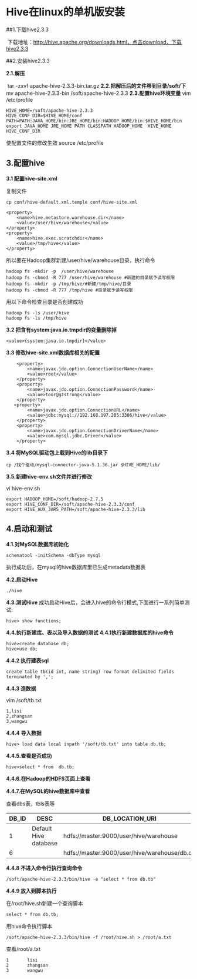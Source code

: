 # Hive在linux的单机版安装

##1.下载hive2.3.3

​    下载地址：http://hive.apache.org/downloads.html，点击download，下载hive2.3.3

##2.安装hive2.3.3

 **2.1.解压**

​    tar -zxvf apache-hive-2.3.3-bin.tar.gz
 **2.2.把解压后的文件移到目录/soft/下**
    mv apache-hive-2.3.3-bin  /soft/apache-hive-2.3.3
**2.3.配置hive环境变量**
    vim /etc/profile

```sehll
HIVE_HOME=/soft/apache-hive-2.3.3
HIVE_CONF_DIR=$HIVE_HOME/conf
PATH=PATH:JAVA_HOME/bin:JRE_HOME/bin:HADOOP_HOME/bin:$HIVE_HOME/bin
export JAVA_HOME JRE_HOME PATH CLASSPATH HADOOP_HOME  HIVE_HOME HIVE_CONF_DIR
```

使配置文件的修改生效
    source /etc/profile

## 3.配置hive

  **3.1 配置hive-site.xml**

复制文件

`cp conf/hive-default.xml.temple conf/hive-site.xml`

```shell
<property>
    <name>hive.metastore.warehouse.dir</name>
    <value>/user/hive/warehouse</value>
</property>
<property>
    <name>hive.exec.scratchdir</name>
    <value>/tmp/hive</value>
</property>
```

所以要在Hadoop集群新建/user/hive/warehouse目录，执行命令

```shell
hadoop fs -mkdir -p  /user/hive/warehouse
hadoop fs -chmod -R 777 /user/hive/warehouse #新建的目录赋予读写权限
hadoop fs -mkdir -p /tmp/hive/#新建/tmp/hive/目录
hadoop fs -chmod -R 777 /tmp/hive #目录赋予读写权限
```

用以下命令检查目录是否创建成功

```
hadoop fs -ls /user/hive
hadoop fs -ls /tmp/hive
```

**3.2 把含有system:java.io.tmpdir的变量删除掉**

```
<value>{system:java.io.tmpdir}</value>
```

**3.3 修改hive-site.xml数据库相关的配置**

```
    <property>
        <name>javax.jdo.option.ConnectionUserName</name>
        <value>root</value>
    </property>
    <property>
        <name>javax.jdo.option.ConnectionPassword</name>
        <value>toor@gzstrong</value>
    </property>
   <property>
        <name>javax.jdo.option.ConnectionURL</name>
        <value>jdbc:mysql://192.168.197.205:3306/hive</value>
    </property>
    <property>
        <name>javax.jdo.option.ConnectionDriverName</name>
        <value>com.mysql.jdbc.Driver</value>
    </property>
```

**3.4 将MySQL驱动包上载到Hive的lib目录下**

```
cp /找个驱动/mysql-connector-java-5.1.36.jar $HIVE_HOME/lib/
```

**3.5.新建hive-env.sh文件并进行修改**

vi hive-env.sh

    export HADOOP_HOME=/soft/hadoop-2.7.5
    export HIVE_CONF_DIR=/soft/apache-hive-2.3.3/conf
    export HIVE_AUX_JARS_PATH=/soft/apache-hive-2.3.3/lib

## 4.启动和测试

**4.1.对MySQL数据库初始化**

```
schematool -initSchema -dbType mysql
```

执行成功后，在mysql的hive数据库里已生成metadata数据表

**4.2.启动Hive**

```
./hive
```

**4.3.测试Hive**
成功启动Hive后，会进入hive的命令行模式,下面进行一系列简单测试:

```
hive> show functions;
```

 **4.4.执行新建库、表以及导入数据的测试**
 **4.4.1执行新建数据库的hive命令**

```
hive>create database db; 
hive>use db; 
```

**4.4.2 执行建表sql**

    create table tb(id int, name string) row format delimited fields terminated by ','; 

**4.4.3 造数据**

vim /soft/tb.txt

```
1,lisi
2,zhangsan
3,wangwu
```

**4.4.4 导入数据**

```
hive> load data local inpath '/soft/tb.txt' into table db.tb;
```

**4.4.5.查看是否成功**

```
hive>select * from  db.tb; 
```

**4.4.6.在Hadoop的HDFS页面上查看**

**4.4.7.在MySQL的hive数据库中查看**

查看dbs表，tbls表等

| DB_ID | DESC                  | DB_LOCATION_URI                              | NAME    | OWNER_NAME | OWNER_TYPE |
| ----- | --------------------- | -------------------------------------------- | ------- | ---------- | ---------- |
| 1     | Default Hive database | hdfs://master:9000/user/hive/warehouse       | default | public     | ROLE       |
| 6     |                       | hdfs://master:9000/user/hive/warehouse/db.db | db      | root       | USER       |

**4.4.8 不进入命令行执行查询命令**

```
/soft/apache-hive-2.3.3/bin/hive -e "select * from db.tb"
```

**4.4.9 放入到脚本执行**

在/root/hive.sh新建一个查询脚本

```
select * from db.tb;
```

用hive命令执行脚本

```
/soft/apache-hive-2.3.3/bin/hive -f /root/hive.sh > /root/a.txt
```

查看/root/a.txt

```
1       lisi
2       zhangsan
3       wangwu
```

​			